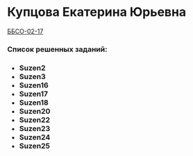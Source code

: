 <h1> Купцова Екатерина Юрьевна </h1>
<u>ББСО-02-17</u>
<h3>Список решенных заданий:<h3>
<ul>
<li>Suzen2</li>
<li>Suzen3</li>
<li>Suzen16</li>
<li>Suzen17</li>
<li>Suzen18</li>
<li>Suzen20</li>
<li>Suzen22</li>
<li>Suzen23</li>
<li>Suzen24</li>
<li>Suzen25</li>
